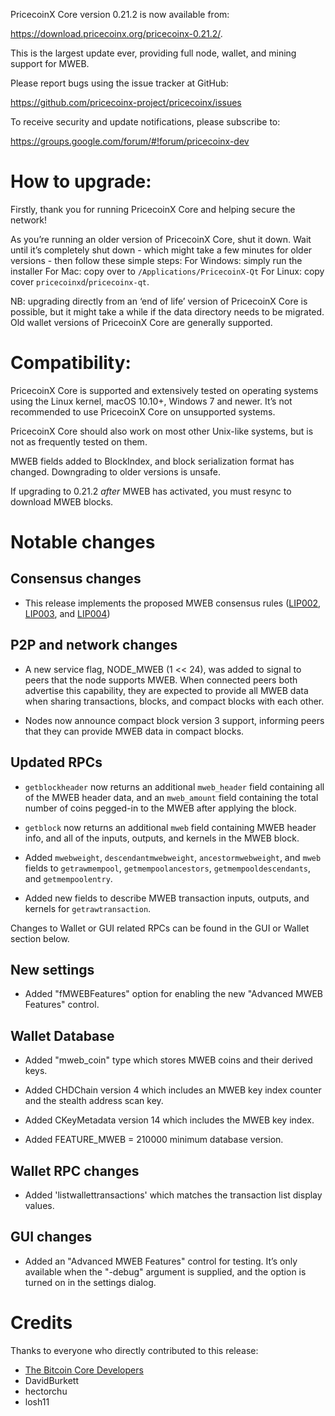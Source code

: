 PricecoinX Core version 0.21.2 is now available from:

 <https://download.pricecoinx.org/pricecoinx-0.21.2/>.

This is the largest update ever, providing full node, wallet, and mining support for MWEB.

Please report bugs using the issue tracker at GitHub:

  <https://github.com/pricecoinx-project/pricecoinx/issues>

To receive security and update notifications, please subscribe to:

  <https://groups.google.com/forum/#!forum/pricecoinx-dev>


How to upgrade: 
==============

Firstly, thank you for running PricecoinX Core and helping secure the network!

As you’re running an older version of PricecoinX Core, shut it down. Wait until it’s completely shut down  - which might take a few minutes for older versions - then follow these simple steps:
For Windows: simply run the installer 
For Mac: copy over to `/Applications/PricecoinX-Qt` 
For Linux: copy cover `pricecoinxd`/`pricecoinx-qt`.

NB: upgrading directly from an ‘end of life’ version of PricecoinX Core is possible, but it might take a while if the data directory needs to be migrated. Old wallet versions of PricecoinX Core are generally supported.
 

Compatibility:
==============

PricecoinX Core is supported and extensively tested on operating systems using the Linux kernel, macOS 10.10+,  Windows 7 and newer. It’s not recommended to use PricecoinX Core on unsupported systems.

PricecoinX Core should also work on most other Unix-like systems, but is not as frequently tested on them.

MWEB fields added to BlockIndex, and block serialization format has changed. Downgrading to older versions is unsafe.

If upgrading to 0.21.2 *after* MWEB has activated, you must resync to download MWEB blocks.

Notable changes
===============

Consensus changes
-----------------

- This release implements the proposed MWEB consensus rules
  ([LIP002](https://github.com/pricecoinx-project/lips/blob/master/lip-0002.mediawiki),
  [LIP003](https://github.com/pricecoinx-project/lips/blob/master/lip-0003.mediawiki), and
  [LIP004](https://github.com/pricecoinx-project/lips/blob/master/lip-0004.mediawiki))

P2P and network changes
-----------------------

- A new service flag, NODE_MWEB (1 << 24), was added to signal to peers that the node supports MWEB.
  When connected peers both advertise this capability, they are expected to provide all MWEB data when
  sharing transactions, blocks, and compact blocks with each other.

- Nodes now announce compact block version 3 support, informing peers that they can provide MWEB data
  in compact blocks.


Updated RPCs
------------

- `getblockheader` now returns an additional `mweb_header` field containing
  all of the MWEB header data, and an `mweb_amount` field containing the total
  number of coins pegged-in to the MWEB after applying the block.

- `getblock` now returns an additional `mweb` field containing MWEB header info,
  and all of the inputs, outputs, and kernels in the MWEB block.

- Added `mwebweight`, `descendantmwebweight`, `ancestormwebweight`, and `mweb`
  fields to `getrawmempool`, `getmempoolancestors`, `getmempooldescendants`,
  and `getmempoolentry`.

- Added new fields to describe MWEB transaction inputs, outputs, and kernels
  for `getrawtransaction`.

Changes to Wallet or GUI related RPCs can be found in the GUI or Wallet section below.

New settings
------------

- Added "fMWEBFeatures" option for enabling the new "Advanced MWEB Features"
  control.

Wallet Database
---------------

- Added "mweb_coin" type which stores MWEB coins and their derived keys.

- Added CHDChain version 4 which includes an MWEB key index counter and
  the stealth address scan key.

- Added CKeyMetadata version 14 which includes the MWEB key index.

- Added FEATURE_MWEB = 210000 minimum database version.

Wallet RPC changes
------------------

- Added 'listwallettransactions' which matches the transaction list display values.

GUI changes
-----------

- Added an "Advanced MWEB Features" control for testing. It’s only available
  when the "-debug" argument is supplied, and the option is turned on in the
  settings dialog.


Credits
=======

Thanks to everyone who directly contributed to this release:

- [The Bitcoin Core Developers](https://github.com/bitcoin/bitcoin/tree/master/doc/release-notes)
- DavidBurkett
- hectorchu
- losh11